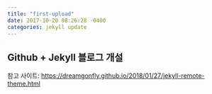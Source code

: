 ```yaml
---
title: "first-upload"
date: 2017-10-20 08:26:28 -0400
categories: jekyll update
---
```




## Github + Jekyll 블로그 개설



참고 사이트: https://dreamgonfly.github.io/2018/01/27/jekyll-remote-theme.html

